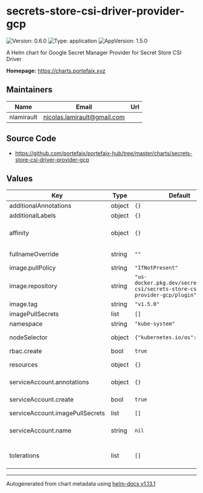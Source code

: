 # secrets-store-csi-driver-provider-gcp

![Version: 0.6.0](https://img.shields.io/badge/Version-0.6.0-informational?style=flat-square) ![Type: application](https://img.shields.io/badge/Type-application-informational?style=flat-square) ![AppVersion: 1.5.0](https://img.shields.io/badge/AppVersion-1.5.0-informational?style=flat-square)

A Helm chart for Google Secret Manager Provider for Secret Store CSI Driver

**Homepage:** <https://charts.portefaix.xyz>

## Maintainers

| Name       | Email                         | Url |
| ---------- | ----------------------------- | --- |
| nlamirault | <nicolas.lamirault@gmail.com> |     |

## Source Code

- <https://github.com/portefaix/portefaix-hub/tree/master/charts/secrets-store-csi-driver-provider-gcp>

## Values

| Key                             | Type   | Default                                                                              | Description                                                                                                             |
| ------------------------------- | ------ | ------------------------------------------------------------------------------------ | ----------------------------------------------------------------------------------------------------------------------- |
| additionalAnnotations           | object | `{}`                                                                                 | Additional annotations to add to metadata                                                                               |
| additionalLabels                | object | `{}`                                                                                 | Additional labels to add to metadata                                                                                    |
| affinity                        | object | `{}`                                                                                 | Affinity settings for pod assignment # Ref: https://kubernetes.io/docs/concepts/configuration/assign-pod-node/          |
| fullnameOverride                | string | `""`                                                                                 | Provide a name to substitute for the full names of resources                                                            |
| image.pullPolicy                | string | `"IfNotPresent"`                                                                     |                                                                                                                         |
| image.repository                | string | `"us-docker.pkg.dev/secretmanager-csi/secrets-store-csi-driver-provider-gcp/plugin"` |                                                                                                                         |
| image.tag                       | string | `"v1.5.0"`                                                                           |                                                                                                                         |
| imagePullSecrets                | list   | `[]`                                                                                 |                                                                                                                         |
| namespace                       | string | `"kube-system"`                                                                      | Namespace to deploy the Secret Store CSI Driver                                                                         |
| nodeSelector                    | object | `{"kubernetes.io/os":"linux"}`                                                       | Node labels for pod assignment # Ref: https://kubernetes.io/docs/user-guide/node-selection/                             |
| rbac.create                     | bool   | `true`                                                                               | If true, create & use RBAC resources                                                                                    |
| resources                       | object | `{}`                                                                                 | Container resources (requests and limits for cpu and memory)                                                            |
| serviceAccount.annotations      | object | `{}`                                                                                 | ServiceAccount annotations. # Use case: GKE Workload Identity for service accounts                                      |
| serviceAccount.create           | bool   | `true`                                                                               | Specifies whether a ServiceAccount should be created, require rbac true                                                 |
| serviceAccount.imagePullSecrets | list   | `[]`                                                                                 |                                                                                                                         |
| serviceAccount.name             | string | `nil`                                                                                | The name of the ServiceAccount to use. # If not set and create is true, a name is generated using the fullname template |
| tolerations                     | list   | `[]`                                                                                 | Tolerations for pod assignment # Ref: https://kubernetes.io/docs/concepts/configuration/taint-and-toleration/           |

---

Autogenerated from chart metadata using [helm-docs v1.13.1](https://github.com/norwoodj/helm-docs/releases/v1.13.1)
